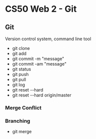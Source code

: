 # CS50 Web 2 - Git

## Git

Version control system, command line tool

- git clone <url>
- git add <filename>
- git commit -m "message"
- git commit -am "message"
- git status
- git push
- git pull
- git log
- git reset --hard <commit>
- git reset --hard origin/master

### Merge Conflict

### Branching
- git merge
